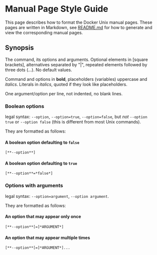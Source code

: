 Manual Page Style Guide
=======================

This page describes how to format the Docker Unix manual pages.
These pages are written in Markdown, see [README.md](README.md) for how to
generate and view the corresponding manual pages.

## Synopsis

The command, its options and arguments. Optional elements in [square brackets],
alternatives separated by "|", repeated elements followed by three dots (...).
No default values.

Command and options in **bold**, placeholders (variables) uppercase and *italics*.
Literals in *italics*, quoted if they look like placeholders.

One argument/option per line, not indented, no blank lines.

### Boolean options

legal syntax: `--option`, `--option=true`, `--option=false`,
but *not* `--option true` or `--option false` (this is different from most
Unix commands).

They are formatted as follows:

#### A boolean option defaulting to `false`

    [**--option**]

#### A boolean option defaulting to `true`

    [**--option**=*false*]

### Options with arguments

legal syntax: `--option=argument`, `--option argument`.

They are formatted as follows:

#### An option that may appear only once

    [**--option**[=]*ARGUMENT*]

#### An option that may appear multiple times

    [**--option**[=]*ARGUMENT*]...

